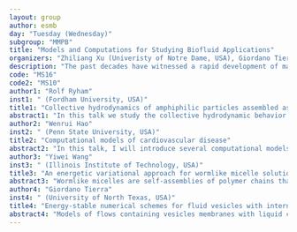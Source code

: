 ```yaml
---
layout: group
author: esmb
day: "Tuesday (Wednesday)"
subgroup: "MMPB"
title: "Models and Computations for Studying Biofluid Applications"
organizers: "Zhiliang Xu (Univeristy of Notre Dame, USA), Giordano Tierra (University of North Texas, USA), Shixin Xu (Duke Kunshan University)"
description: "The past decades have witnessed a rapid development of mathematical and computational models for biophysical applications. This mini-symposium is intended to provide a forum for researchers to present contributions in the broad field of modeling and computational methods for fluid related biological applications. Topics within the scope of interest include, but are not limited to: a) continuum models such as phase-field models and efficient simulation schemes; b) discrete-continuum multiscale mechanistic models and applications; c) simulations of various biofluid applications."
code: "MS16"
code2: "MS10"
author1: "Rolf Ryham"
inst1: " (Fordham University, USA)"
title1: "Collective hydrodynamics of amphiphilic particles assembled as small unilamellar vesicles"
abstract1: "In this talk we study the collective hydrodynamic behavior of amphiphilic Janus particles assembled as small unilamellar vesicles (sUVs). The simulations use a hybrid approach that is shown to capture the formation of bilayers in a solvent (SIAM J Multiscale Model. Simul., vol 18, pp. 79-103). In this hybrid formulation, the non-local interactions between the coarse-grained lipid molecules are described by a hydrophobicity functional, giving rise to forces and torques (between lipid particles) that dictate the motion of both particles and the fluid flow in the viscous solvent. Both the hydrophobic and hydrodynamic interactions between the coarse-grained amphiphilic particles are formulated into integral equations, which allow for accurate and efficient numerical simulations in both two- and three-dimensions. We validate our hybrid coarse-grained model by reproducing various physical properties of a lipid bilayer membrane, and use this simulation tool to examine how a small unilamellar vesicle behaves under a planar shear flow, and investigate the collective dynamics of sUVs under a shear flow. Finally we also examine the possibility of membrane rupture by extreme flowing conditions."
author2: "Wenrui Hao"
inst2: " (Penn State University, USA)"
title2: "Computational models of cardiovascular disease"
abstract2: "In this talk, I will introduce several computational models of cardiovascular disease including both atherosclerosis and aortic aneurysm growth to quantitatively predict the long-term cardiovascular risk. These models integrate both the multi-layered structure of the arterial wall and the aneurysm pathophysiology together. The heterogeneous multiscale method is employed to tackle different time scales while the finite element method is adopted to the deformation of the hyperelastic arterial wall all the time. A three-dimensional realistic cardiovascular FSI problem with an aortic aneurysm growth based upon the patients' CT scan data is simulated to validate a medically reasonable long-term prediction."
author3: "Yiwei Wang"
inst3: " (Illinois Institute of Technology, USA)"
title3: "An energetic variational approach for wormlike micelle solutions: Coarse graining and dynamic stability"
abstract3: "Wormlike micelles are self-assemblies of polymer chains that can break and recombine reversibly. In this talk, we present a thermodynamically consistent two-species micro-macro model of wormlike micellar solutions by employing an energetic variational approach. The model incorporates a break- age and combination process of polymer chains into the classical micro-macro dumbbell model of polymeric fluids in a unified variational framework. The modeling approach can be applied to other reactive or active complex fluids. Different maximum entropy closure approximations to the new model will be discussed. By imposing a proper dissipation in the coarse-grained level, the closure model, obtained by “closure-then-variation”, preserves the thermo- dynamical structure of both mechanical and chemical parts of the original system. The same modeling approach can be applied to many active or reactive systems found in biology."
author4: "Giordano Tierra"
inst4: " (University of North Texas, USA)"
title4: "Energy-stable numerical schemes for fluid vesicles with internal nematic order"
abstract4: "Models of flows containing vesicles membranes with liquid crystalline phases have been widely studied in recent times due to its connection with biological applications. During the presentation I will present the main ideas to derive a new model to represent the interaction between flows and vesicle membranes with internal nematic order and preferential orientation of their molecules in the membrane. In fact, the dynamics of this system is determined by the dissipation of an energy that regulates the competition between different effects, through the kinetic, bending, elastic and anchoring energies. Moreover, I will introduce a new unconditionally energy-stable numerical scheme to approximate the model, and I will present several numerical results in order to show the well behavior of the proposed scheme and the dynamics of this type of vesicle membranes."
---
```

